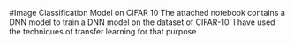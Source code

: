 #Image Classification Model on CIFAR 10
The attached notebook contains a DNN model to train a DNN model on the dataset of CIFAR-10. I have used the techniques of transfer learning for that purpose
